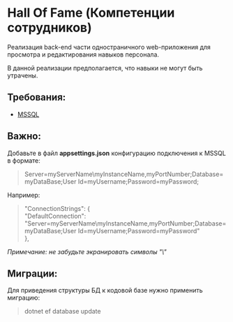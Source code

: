 Hall Of Fame (Компетенции сотрудников)
========================
Реализация back-end части одностраничного web-приложения для просмотра и редактирования навыков персонала.

В данной реализации предполагается, что навыки не могут быть утрачены.

Требования:
------------------------
* [MSSQL](https://www.microsoft.com/ru-ru/sql-server/sql-server-downloads)

Важно:
-----------------------
Добавьте в файл **appsettings.json** конфигурацию подключения к MSSQL в формате:
> Server=myServerName\myInstanceName,myPortNumber;Database=myDataBase;User Id=myUsername;Password=myPassword;

Например:
> "ConnectionStrings": {  
>  "DefaultConnection": "Server=myServerName\\myInstanceName,myPortNumber;Database=myDataBase;User Id=myUsername;Password=myPassword"  
>},

_Примечание: не забудьте экранировать символы "\\"_

Миграции:
-----------------------
Для приведения структуры БД к кодовой базе нужно применить миграцию:
>dotnet ef database update